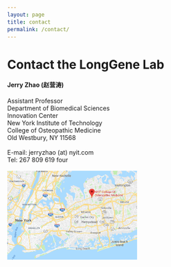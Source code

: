 ```yaml
---
layout: page
title: contact
permalink: /contact/
--- 
```


# Contact the LongGene Lab


<h4>Jerry Zhao (赵营涛)</h4>
Assistant Professor<br>
Department of Biomedical Sciences<br>
Innovation Center<br>
New York Institute of Technology<br>
College of Osteopathic Medicine<br>
Old Westbury, NY 11568<br>
 <br>
E-mail: jerryzhao (at) nyit.com<br>
Tel: 267 809 619 four<br>
 <br>

<img width="300" src="/img/ML_Omics_Lab_googlemap_1.png" data-action="zoom">




